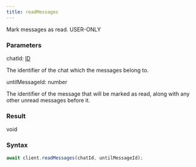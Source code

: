 ```yaml
---
title: readMessages
---
```


Mark messages as read.<span class="select-none"> <span class="inline-flex w-fit items-center"><span class="w-fit bg-dbt px-1.5 rounded-md select-none text-fgt text-[10px]">USER-ONLY</span></span> </span>

### Parameters 

<div class="flex flex-col gap-3"><div><div class="font-mono" id="p_chatId" data-anchor><span class="font-bold">chatId</span><span class="opacity-50">:</span> <a href="/types/id"  >ID</a></div><div class="pl-3"><div class="no-margin">

The identifier of the chat which the messages belong to.

</div></div></div><div><div class="font-mono" id="p_untilMessageId" data-anchor><span class="font-bold">untilMessageId</span><span class="opacity-50">:</span> <span>number</span></div><div class="pl-3"><div class="no-margin">

The identifier of the message that will be marked as read, along with any other unread messages before it.

</div></div></div></div>

### Result 

<div class="font-mono"><span>void</span></div>

### Syntax

```ts
await client.readMessages(chatId, untilMessageId);
```



